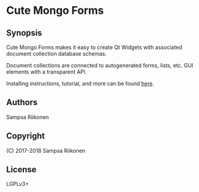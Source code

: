# Cute Mongo Forms

## Synopsis

Cute Mongo Forms makes it easy to create Qt Widgets with associated document collection database schemas.

Document collections are connected to autogenerated forms, lists, etc. GUI elements with a transparent API.

Installing instructions, tutorial, and more can be found [here](https://elsampsa.github.io/cute_mongo_forms).

## Authors
Sampsa Riikonen

## Copyright
(C) 2017-2018 Sampsa Riikonen

## License
LGPLv3+
